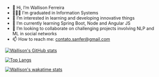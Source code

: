 - 👋 Hi, I’m Wallison Ferreira
- 👨🏾‍🎓 I'm graduated in Information Systems
- 👀 I’m interested in learning and developing innovative things
- 🌱 I’m currently learning Spring Boot, Node and Angular JS
- 💞️ I’m looking to collaborate on challenging projects involving NLP and ML in social networks
- 📫 How to reach me: contato.sanfer@gmail.com

<!---
wallisonferreira/wallisonferreira is a ✨ special ✨ repository because its `README.md` (this file) appears on your GitHub profile.
You can click the Preview link to take a look at your changes.
--->

[![Wallison's GitHub stats](https://github-readme-stats.vercel.app/api?username=wallisonferreira&show_icons=true&theme=merko&count_private=true)](https://github.com/wallisonferreira/github-readme-stats)

[![Top Langs](https://github-readme-stats.vercel.app/api/top-langs/?username=wallisonferreira&layout=compact&theme=merko&count_private=true)](https://github.com/wallisonferreira/github-readme-stats)

[![Wallison's wakatime stats](https://github-readme-stats.vercel.app/api/wakatime?username=wallisonferreira)](https://github.com/wallisonferreira/github-readme-stats)


